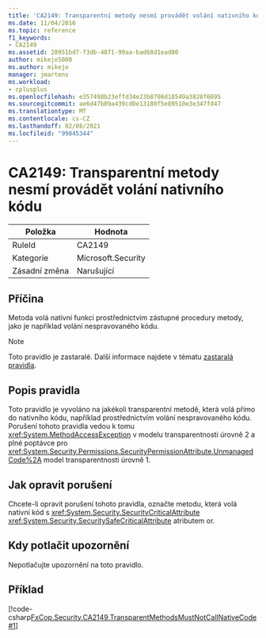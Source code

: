 ```yaml
---
title: 'CA2149: Transparentní metody nesmí provádět volání nativního kódu'
ms.date: 11/04/2016
ms.topic: reference
f1_keywords:
- CA2149
ms.assetid: 28951bd7-f3db-4871-99aa-bad68d1ead80
author: mikejo5000
ms.author: mikejo
manager: jmartens
ms.workload:
- cplusplus
ms.openlocfilehash: e357498b23effd34e23b8708d18549a3828f6095
ms.sourcegitcommit: ae6d47b09a439cd0e13180f5e89510e3e347fd47
ms.translationtype: MT
ms.contentlocale: cs-CZ
ms.lasthandoff: 02/08/2021
ms.locfileid: "99845344"
---
```

# <a name="ca2149-transparent-methods-must-not-call-into-native-code"></a>CA2149: Transparentní metody nesmí provádět volání nativního kódu

|Položka|Hodnota|
|-|-|
|RuleId|CA2149|
|Kategorie|Microsoft.Security|
|Zásadní změna|Narušující|

## <a name="cause"></a>Příčina
Metoda volá nativní funkci prostřednictvím zástupné procedury metody, jako je například volání nespravovaného kódu.

> [!NOTE]
> Toto pravidlo je zastaralé. Další informace najdete v tématu [zastaralá pravidla](fxcop-unported-deprecated-rules.md).

## <a name="rule-description"></a>Popis pravidla
Toto pravidlo je vyvoláno na jakékoli transparentní metodě, která volá přímo do nativního kódu, například prostřednictvím volání nespravovaného kódu. Porušení tohoto pravidla vedou k tomu <xref:System.MethodAccessException> v modelu transparentnosti úrovně 2 a plné poptávce pro <xref:System.Security.Permissions.SecurityPermissionAttribute.UnmanagedCode%2A> model transparentnosti úrovně 1.

## <a name="how-to-fix-violations"></a>Jak opravit porušení
Chcete-li opravit porušení tohoto pravidla, označte metodu, která volá nativní kód s <xref:System.Security.SecurityCriticalAttribute> <xref:System.Security.SecuritySafeCriticalAttribute> atributem or.

## <a name="when-to-suppress-warnings"></a>Kdy potlačit upozornění
Nepotlačujte upozornění na toto pravidlo.

## <a name="example"></a>Příklad
[!code-csharp[FxCop.Security.CA2149.TransparentMethodsMustNotCallNativeCode#1](../code-quality/codesnippet/CSharp/ca2149-transparent-methods-must-not-call-into-native-code_1.cs)]

